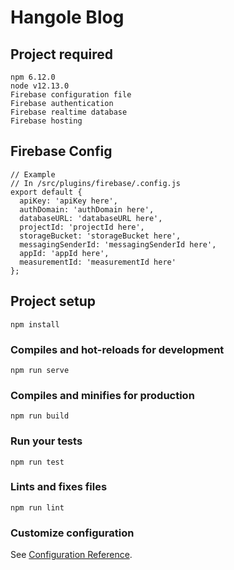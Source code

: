 # Hangole Blog

## Project required
```
npm 6.12.0
node v12.13.0
Firebase configuration file
Firebase authentication
Firebase realtime database
Firebase hosting
```

## Firebase Config
```
// Example
// In /src/plugins/firebase/.config.js
export default {
  apiKey: 'apiKey here',
  authDomain: 'authDomain here',
  databaseURL: 'databaseURL here',
  projectId: 'projectId here',
  storageBucket: 'storageBucket here',
  messagingSenderId: 'messagingSenderId here',
  appId: 'appId here',
  measurementId: 'measurementId here'
};
```

## Project setup
```
npm install
```

### Compiles and hot-reloads for development
```
npm run serve
```

### Compiles and minifies for production
```
npm run build
```

### Run your tests
```
npm run test
```

### Lints and fixes files
```
npm run lint
```

### Customize configuration
See [Configuration Reference](https://cli.vuejs.org/config/).
